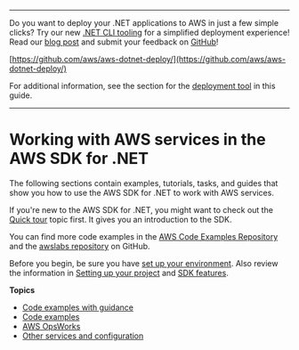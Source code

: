 --------

Do you want to deploy your \.NET applications to AWS in just a few simple clicks? Try our new [\.NET CLI tooling](https://www.nuget.org/packages/AWS.Deploy.CLI/) for a simplified deployment experience\! Read our [blog post](https://aws.amazon.com/blogs/developer/reimagining-the-aws-net-deployment-experience/) and submit your feedback on [GitHub](https://github.com/aws/aws-dotnet-deploy)\!

 [https://github.com/aws/aws-dotnet-deploy/](https://github.com/aws/aws-dotnet-deploy/)

For additional information, see the section for the [deployment tool](https://docs.aws.amazon.com/sdk-for-net/v3/developer-guide/deployment-tool.html) in this guide\.

--------

# Working with AWS services in the AWS SDK for \.NET<a name="working-with-aws-services"></a>

The following sections contain examples, tutorials, tasks, and guides that show you how to use the AWS SDK for \.NET to work with AWS services\.

If you're new to the AWS SDK for \.NET, you might want to check out the [Quick tour](quick-start.md) topic first\. It gives you an introduction to the SDK\.

You can find more code examples in the [AWS Code Examples Repository](https://github.com/awsdocs/aws-doc-sdk-examples/tree/main/dotnetv3) and the [awslabs repository](https://github.com/awslabs/aws-sdk-net-samples) on GitHub\.

Before you begin, be sure you have [set up your environment](net-dg-setup.md)\. Also review the information in [Setting up your project](net-dg-config.md) and [SDK features](net-dg-sdk-features.md)\.

**Topics**
+ [Code examples with guidance](tutorials-examples.md)
+ [Code examples](csharp_code_examples.md)
+ [AWS OpsWorks](opsworks-apis-intro.md)
+ [Other services and configuration](other-apis-intro.md)